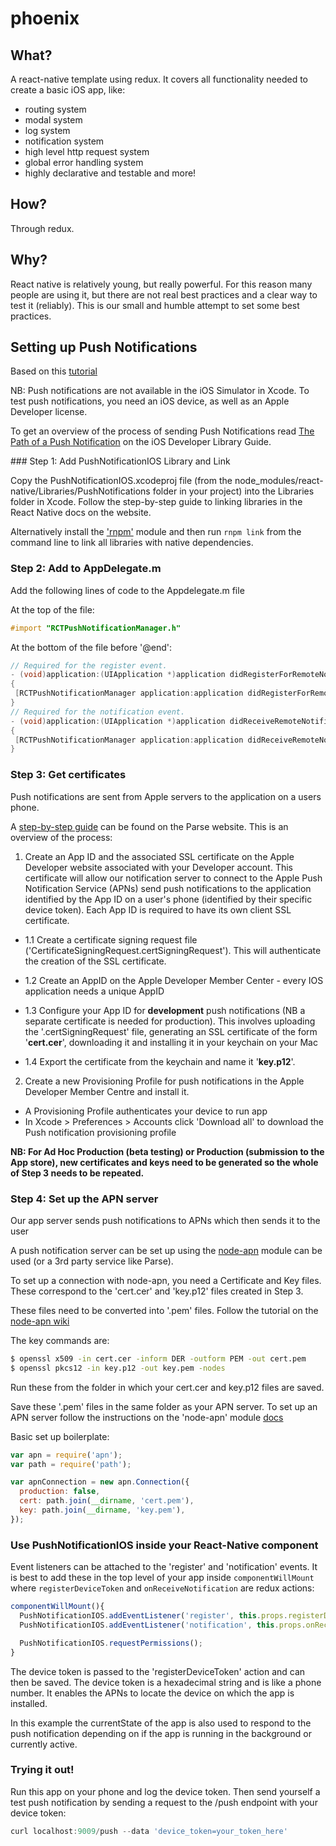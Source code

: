 # phoenix

## What?
A react-native template using redux. It covers all functionality needed to create a basic iOS app, like:
- routing system
- modal system
- log system
- notification system
- high level http request system
- global error handling system
- highly declarative and testable
and more!

## How?
Through redux.

## Why?
React native is relatively young, but really powerful. For this reason many people are using it, but there are not real best practices and a clear way to test it (reliably).
This is our small and humble attempt to set some best practices.

## Setting up Push Notifications

Based on this [tutorial](https://medium.com/@DannyvanderJagt/how-to-use-push-notifications-in-react-native-41e8b14aadae#.qh5sdqdsk)

NB: Push notifications are not available in the iOS Simulator in Xcode. To test push notifications, you need an iOS device, as well as an Apple Developer license.

To get an overview of the process of sending Push Notifications read [The Path of a Push Notification](https://developer.apple.com/library/ios/documentation/NetworkingInternet/Conceptual/RemoteNotificationsPG/Chapters/ApplePushService.html) on the iOS Developer Library Guide.

### Step 1: Add PushNotificationIOS Library and Link

Copy the PushNotificationIOS.xcodeproj file (from the node_modules/react-native/Libraries/PushNotifications folder in your project) into the Libraries folder in Xcode. Follow the step-by-step guide to linking libraries in the React Native docs on the website.

Alternatively install the ['rnpm'](https://github.com/rnpm/rnpm) module and then run `rnpm link` from the command line to link all libraries with native dependencies.

### Step 2: Add to AppDelegate.m

Add the following lines of code to the Appdelegate.m file

At the top of the file:

```objective-c
#import "RCTPushNotificationManager.h"
```

At the bottom of the file before '@end':

```objective-c
// Required for the register event.
- (void)application:(UIApplication *)application didRegisterForRemoteNotificationsWithDeviceToken:(NSData *)deviceToken
{
 [RCTPushNotificationManager application:application didRegisterForRemoteNotificationsWithDeviceToken:deviceToken];
}
// Required for the notification event.
- (void)application:(UIApplication *)application didReceiveRemoteNotification:(NSDictionary *)notification
{
 [RCTPushNotificationManager application:application didReceiveRemoteNotification:notification];
}
```

### Step 3: Get certificates

Push notifications are sent from Apple servers to the application on a users phone.

A [step-by-step guide](https://parse.com/tutorials/ios-push-notifications) can be found on the Parse website. This is an overview of the process:

1. Create an App ID and the associated SSL certificate on the Apple Developer website associated with your Developer account. This certificate will allow our notification server to connect to the Apple Push Notification Service (APNs) send push notifications to the application identified by the App ID on a user's phone (identified by their specific device token). Each App ID is required to have its own client SSL certificate.

  * 1.1 Create a certificate signing request file ('CertificateSigningRequest.certSigningRequest'). This will authenticate the creation of the SSL certificate.

  * 1.2 Create an AppID on the Apple Developer Member Center  - every IOS application needs a unique AppID
  * 1.3 Configure your App ID for **development** push  notifications (NB a separate certificate is needed for production). This involves uploading the '.certSigningRequest' file, generating an SSL certificate of the form '**cert.cer**', downloading it and installing it in your keychain on your Mac

  * 1.4 Export the certificate from the keychain and name it '**key.p12**'.

2. Create a new Provisioning Profile for push notifications in the Apple Developer Member Centre and install it.
  * A Provisioning Profile authenticates your device to run app
  * In Xcode > Preferences > Accounts click 'Download all' to download the Push notification provisioning profile


**NB: For Ad Hoc Production (beta testing) or Production (submission to the App store), new certificates and keys need to be generated so the whole of Step 3 needs to be repeated.**

### Step 4: Set up the APN server

Our app server sends push notifications to APNs which then sends it to the user

A push notification server can be set up using the [node-apn](https://github.com/argon/node-apn) module can be used (or a 3rd party service like Parse).

To set up a connection with node-apn, you need a Certificate and Key files. These correspond to the 'cert.cer' and 'key.p12' files created in Step 3.

These files need to be converted into '.pem' files. Follow the tutorial on the [node-apn wiki](https://github.com/argon/node-apn/wiki/Preparing-Certificates)

The key commands are:

```bash
$ openssl x509 -in cert.cer -inform DER -outform PEM -out cert.pem
$ openssl pkcs12 -in key.p12 -out key.pem -nodes
```

Run these from the folder in which your cert.cer and key.p12 files are saved.

Save these '.pem' files in the same folder as your APN server. To set up an APN server follow the instructions on the 'node-apn' module [docs](https://github.com/argon/node-apn/blob/master/doc/connection.markdown)

Basic set up boilerplate:

```js
var apn = require('apn');
var path = require('path');

var apnConnection = new apn.Connection({
  production: false,
  cert: path.join(__dirname, 'cert.pem'),
  key: path.join(__dirname, 'key.pem'),
});
```

### Use PushNotificationIOS inside your React-Native component

Event listeners can be attached to the 'register' and 'notification' events. It is best to add these in the top level of your app inside `componentWillMount` where `registerDeviceToken` and `onReceiveNotification` are redux actions:

```js
componentWillMount(){
  PushNotificationIOS.addEventListener('register', this.props.registerDeviceToken)
  PushNotificationIOS.addEventListener('notification', this.props.onReceiveNotification.bind(null, AppStateIOS.currentState))

  PushNotificationIOS.requestPermissions();
}
```
The device token is passed to the 'registerDeviceToken' action and can then be saved. The device token is a hexadecimal string and is like a phone number. It enables the APNs to locate the device on which the app is installed.

In this example the currentState of the app is also used to respond to the push notification depending on if the app is running in the background or currently active.

### Trying it out!

Run this app on your phone and log the device token. Then send yourself a test push notification by sending a request to the /push endpoint with your device token:

```js
curl localhost:9009/push --data 'device_token=your_token_here'

```
